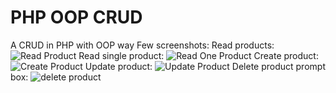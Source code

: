 # PHP OOP CRUD
A CRUD in PHP with OOP way
Few screenshots:
Read products:
![Read Product](https://github.com/ashique12009/php-oop-crud/assets/5427021/175d4cbc-3c8f-4e7e-8fd2-a0300fb061d8)
Read single product:
![Read One Product](https://github.com/ashique12009/php-oop-crud/assets/5427021/0156cce7-d310-412b-b676-b6db44367d1e)
Create product:
![Create Product](https://github.com/ashique12009/php-oop-crud/assets/5427021/68d8c903-7184-4e21-b6f4-51426b2513f3)
Update product:
![Update Product](https://github.com/ashique12009/php-oop-crud/assets/5427021/08c31ca5-2b55-4edd-8c2b-4a2fde0a49d2)
Delete product prompt box:
![delete product](https://github.com/ashique12009/php-oop-crud/assets/5427021/760dd390-5c70-4e68-827d-fe72eec5f61f)
